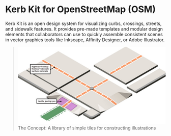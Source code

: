# Kerb Kit for OpenStreetMap (OSM)
Kerb Kit is an open design system for visualizing curbs, crossings, streets, and sidewalk features. It provides pre-made templates and modular design elements that collaborators can use to quickly assemble consistent scenes in vector graphics tools like Inkscape, Affinity Designer, or Adobe Illustrator.

> ![The Vision for Kerb Kit](docs/static/readme_vision.jpg)
> The Concept: A library of simple tiles for constructing illustrations
